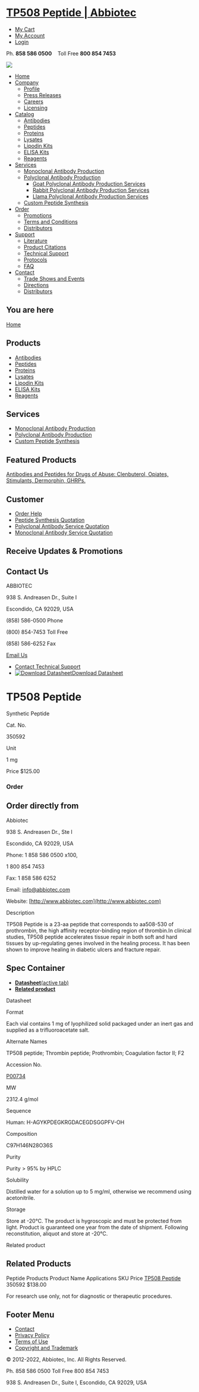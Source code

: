 # [TP508 Peptide | Abbiotec](https://www.abbiotec.com/peptides/tp508-peptide)

- [My Cart](http://https:%2F%2Fwww.abbiotec.com%2Fpeptides%2Ftp508-peptide/cart "")
- [My Account](http://https:%2F%2Fwww.abbiotec.com%2Fpeptides%2Ftp508-peptide/user "")
- [Login](http://https:%2F%2Fwww.abbiotec.com%2Fpeptides%2Ftp508-peptide/user/login "")

Ph. **858 586 0500**    Toll Free **800 854 7453**

[![](https://www.abbiotec.com/sites/all/themes/abbiotec/images/logo.png)](http://https:%2F%2Fwww.abbiotec.com%2Fpeptides%2Ftp508-peptide/ "")

- [Home](http://https:%2F%2Fwww.abbiotec.com%2Fpeptides%2Ftp508-peptide/)
- [Company](http://https:%2F%2Fwww.abbiotec.com%2Fpeptides%2Ftp508-peptide/company)
  - [Profile](http://https:%2F%2Fwww.abbiotec.com%2Fpeptides%2Ftp508-peptide/company/profile)
  - [Press Releases](http://https:%2F%2Fwww.abbiotec.com%2Fpeptides%2Ftp508-peptide/company/press-releases)
  - [Careers](http://https:%2F%2Fwww.abbiotec.com%2Fpeptides%2Ftp508-peptide/company/careers)
  - [Licensing](http://https:%2F%2Fwww.abbiotec.com%2Fpeptides%2Ftp508-peptide/company/licensing-and-collaboration)
- [Catalog](http://https:%2F%2Fwww.abbiotec.com%2Fpeptides%2Ftp508-peptide/antibodies "")
  - [Antibodies](http://https:%2F%2Fwww.abbiotec.com%2Fpeptides%2Ftp508-peptide/antibodies "")
  - [Peptides](http://https:%2F%2Fwww.abbiotec.com%2Fpeptides%2Ftp508-peptide/peptides "")
  - [Proteins](http://https:%2F%2Fwww.abbiotec.com%2Fpeptides%2Ftp508-peptide/proteins "")
  - [Lysates](http://https:%2F%2Fwww.abbiotec.com%2Fpeptides%2Ftp508-peptide/lysates "")
  - [Lipodin Kits](http://https:%2F%2Fwww.abbiotec.com%2Fpeptides%2Ftp508-peptide/catalog/lipodin-kits-protein-transfection-reagents)
  - [ELISA Kits](http://https:%2F%2Fwww.abbiotec.com%2Fpeptides%2Ftp508-peptide/elisakits "")
  - [Reagents](http://https:%2F%2Fwww.abbiotec.com%2Fpeptides%2Ftp508-peptide/reagents "")
- [Services](http://https:%2F%2Fwww.abbiotec.com%2Fpeptides%2Ftp508-peptide/custom-services)
  - [Monoclonal Antibody Production](http://https:%2F%2Fwww.abbiotec.com%2Fpeptides%2Ftp508-peptide/monoclonal-antibody-production-services)
  - [Polyclonal Antibody Production](http://https:%2F%2Fwww.abbiotec.com%2Fpeptides%2Ftp508-peptide/polyclonal-antibody-production-services)
    - [Goat Polyclonal Antibody Production Services](http://www.abbiotec.com/polyclonal-antibody-production-services "")
    - [Rabbit Polyclonal Antibody Production Services](http://www.abbiotec.com/polyclonal-antibody-production-services#rabbit "")
    - [Llama Polyclonal Antibody Production Services](http://www.abbiotec.com/page/llama-polyclonal-antibody-production-services "")
  - [Custom Peptide Synthesis](http://https:%2F%2Fwww.abbiotec.com%2Fpeptides%2Ftp508-peptide/services/custom-peptide-synthesis)
- [Order](http://https:%2F%2Fwww.abbiotec.com%2Fpeptides%2Ftp508-peptide/order)
  - [Promotions](http://https:%2F%2Fwww.abbiotec.com%2Fpeptides%2Ftp508-peptide/promotions)
  - [Terms and Conditions](http://https:%2F%2Fwww.abbiotec.com%2Fpeptides%2Ftp508-peptide/support/terms-and-conditions)
  - [Distributors](http://https:%2F%2Fwww.abbiotec.com%2Fpeptides%2Ftp508-peptide/distributors "")
- [Support](http://https:%2F%2Fwww.abbiotec.com%2Fpeptides%2Ftp508-peptide/support)
  - [Literature](http://https:%2F%2Fwww.abbiotec.com%2Fpeptides%2Ftp508-peptide/support/literature)
  - [Product Citations](http://https:%2F%2Fwww.abbiotec.com%2Fpeptides%2Ftp508-peptide/support/product-citations)
  - [Technical Support](http://https:%2F%2Fwww.abbiotec.com%2Fpeptides%2Ftp508-peptide/support/technical-support)
  - [Protocols](http://https:%2F%2Fwww.abbiotec.com%2Fpeptides%2Ftp508-peptide/support/protocols)
  - [FAQ](http://https:%2F%2Fwww.abbiotec.com%2Fpeptides%2Ftp508-peptide/support/faq)
- [Contact](http://https:%2F%2Fwww.abbiotec.com%2Fpeptides%2Ftp508-peptide/contact)
  - [Trade Shows and Events](http://https:%2F%2Fwww.abbiotec.com%2Fpeptides%2Ftp508-peptide/contact/trade-shows-and-events)
  - [Directions](http://https:%2F%2Fwww.abbiotec.com%2Fpeptides%2Ftp508-peptide/contact/directions)
  - [Distributors](http://https:%2F%2Fwww.abbiotec.com%2Fpeptides%2Ftp508-peptide/distributors)

## You are here

[Home](http://https:%2F%2Fwww.abbiotec.com%2Fpeptides%2Ftp508-peptide/)

## Products

- [Antibodies](http://https:%2F%2Fwww.abbiotec.com%2Fpeptides%2Ftp508-peptide/antibodies)
- [Peptides](http://https:%2F%2Fwww.abbiotec.com%2Fpeptides%2Ftp508-peptide/peptides)
- [Proteins](http://https:%2F%2Fwww.abbiotec.com%2Fpeptides%2Ftp508-peptide/proteins)
- [Lysates](http://https:%2F%2Fwww.abbiotec.com%2Fpeptides%2Ftp508-peptide/lysates)
- [Lipodin Kits](http://https:%2F%2Fwww.abbiotec.com%2Fpeptides%2Ftp508-peptide/catalog/lipodin-kits-protein-transfection-reagents "")
- [ELISA Kits](http://https:%2F%2Fwww.abbiotec.com%2Fpeptides%2Ftp508-peptide/elisakits)
- [Reagents](http://https:%2F%2Fwww.abbiotec.com%2Fpeptides%2Ftp508-peptide/reagents)

## Services

- [Monoclonal Antibody Production](http://https:%2F%2Fwww.abbiotec.com%2Fpeptides%2Ftp508-peptide/monoclonal-antibody-production-services "")
- [Polyclonal Antibody Production](http://https:%2F%2Fwww.abbiotec.com%2Fpeptides%2Ftp508-peptide/polyclonal-antibody-production-services "")
- [Custom Peptide Synthesis](http://https:%2F%2Fwww.abbiotec.com%2Fpeptides%2Ftp508-peptide/services/custom-peptide-synthesis)

## Featured Products

[Antibodies and Peptides for Drugs of Abuse: Clenbuterol, Opiates, Stimulants, Dermorphin, GHRPs.](https://www.abbiotec.com/catalog_search?term=ghrp)

## Customer

- [Order Help](http://https:%2F%2Fwww.abbiotec.com%2Fpeptides%2Ftp508-peptide/order "")
- [Peptide Synthesis Quotation](http://https:%2F%2Fwww.abbiotec.com%2Fpeptides%2Ftp508-peptide/webform/custom-peptide-synthesis-online-quotation-request "")
- [Polyclonal Antibody Service Quotation](http://https:%2F%2Fwww.abbiotec.com%2Fpeptides%2Ftp508-peptide/webform/polyclonal-antibody-production-quotation-request "")
- [Monoclonal Antibody Service Quotation](http://https:%2F%2Fwww.abbiotec.com%2Fpeptides%2Ftp508-peptide/webform/monoclonal-antibody-production-quotation-request "")

## Receive Updates & Promotions

## Contact Us

ABBIOTEC

938 S. Andreasen Dr., Suite I

Escondido, CA 92029, USA

(858) 586-0500 Phone

(800) 854-7453 Toll Free

(858) 586-6252 Fax

[Email Us](http://https:%2F%2Fwww.abbiotec.com%2Fpeptides%2Ftp508-peptide/contact)

- [Contact Technical Support](http://https:%2F%2Fwww.abbiotec.com%2Fpeptides%2Ftp508-peptide/contact)
- [![Download Datasheet](https://www.abbiotec.com/sites/all/modules/print/print_pdf/icons/pdf_icon.png)Download Datasheet](http://https:%2F%2Fwww.abbiotec.com%2Fpeptides%2Ftp508-peptide/printpdf/71988 "Display a PDF version of this page.")

# TP508 Peptide

Synthetic Peptide

Cat. No.

350592

Unit

1 mg

Price
$125.00

### Order

## Order directly from

Abbiotec

938 S. Andreasen Dr., Ste I

Escondido, CA 92029, USA

Phone: 1 858 586 0500 x100,

1 800 854 7453

Fax: 1 858 586 6252

Email: info@abbiotec.com

Website: [http://www.abbiotec.com](http://www.abbiotec.com)

Description

TP508 Peptide is a 23-aa peptide that corresponds to aa508-530 of prothrombin, the high affinity receptor-binding region of thrombin.In clinical studies, TP508 peptide accelerates tissue repair in both soft and hard tissues by up-regulating genes involved in the healing process. It has been shown to improve healing in diabetic ulcers and fracture repair.

## Spec Container

- [**Datasheet**(active tab)](http://https:%2F%2Fwww.abbiotec.com%2Fpeptides%2Ftp508-peptide#undefined)
- [**Related product**](http://https:%2F%2Fwww.abbiotec.com%2Fpeptides%2Ftp508-peptide#undefined)

Datasheet

Format

Each vial contains 1 mg of lyophilized solid packaged under an inert gas and supplied as a trifluoroacetate salt.

Alternate Names

TP508 peptide; Thrombin peptide; Prothrombin; Coagulation factor II; F2

Accession No.

[P00734](http://www.uniprot.org/uniprot/P00734)

MW

2312.4 g/mol

Sequence

Human: H-AGYKPDEGKRGDACEGDSGGPFV-OH

Composition

C97H146N28O36S

Purity

Purity > 95% by HPLC

Solubility

Distilled water for a solution up to 5 mg/ml, otherwise we recommend using acetonitrile.

Storage

Store at -20°C. The product is hygroscopic and must be protected from light. Product is guaranteed one year from the date of shipment. Following reconstitution, aliquot and store at -20°C.

Related product

## Related Products

Peptide Products
Product Name
Applications
SKU
Price [TP508 Peptide](http://https:%2F%2Fwww.abbiotec.com%2Fpeptides%2Ftp508-peptide/peptides/tp508-peptide)
350592 $138.00

For research use only, not for diagnostic or therapeutic procedures.

## Footer Menu

- [Contact](http://https:%2F%2Fwww.abbiotec.com%2Fpeptides%2Ftp508-peptide/contact "")
- [Privacy Policy](http://https:%2F%2Fwww.abbiotec.com%2Fpeptides%2Ftp508-peptide/privacy)
- [Terms of Use](http://https:%2F%2Fwww.abbiotec.com%2Fpeptides%2Ftp508-peptide/terms-of-use)
- [Copyright and Trademark](http://https:%2F%2Fwww.abbiotec.com%2Fpeptides%2Ftp508-peptide/copyright)

© 2012-2022, Abbiotec, Inc. All Rights Reserved.

Ph. 858 586 0500 Toll Free 800 854 7453

938 S. Andreasen Dr., Suite I, Escondido, CA 92029, USA

